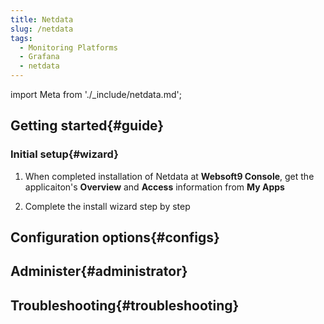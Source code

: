 ```yaml
---
title: Netdata
slug: /netdata
tags:
  - Monitoring Platforms
  - Grafana
  - netdata
---
```


import Meta from './_include/netdata.md';

<Meta name="meta" />

## Getting started{#guide}

### Initial setup{#wizard}

1. When completed installation of Netdata at **Websoft9 Console**, get the applicaiton's **Overview** and **Access** information from **My Apps**  

2. Complete the install wizard step by step

## Configuration options{#configs}

## Administer{#administrator}

## Troubleshooting{#troubleshooting}

